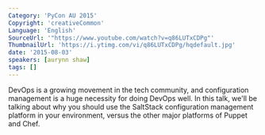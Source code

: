 ```yaml
---
Category: 'PyCon AU 2015'
Copyright: 'creativeCommon'
Language: 'English'
SourceUrl: '"https://www.youtube.com/watch?v=q86LUTxCDPg"'
ThumbnailUrl: 'https://i.ytimg.com/vi/q86LUTxCDPg/hqdefault.jpg'
date: '2015-08-03'
speakers: [aurynn shaw]
tags: []
---
```

DevOps is a growing movement in the tech community, and configuration management is a huge necessity for doing DevOps well.
In this talk, we'll be talking about why you should use the SaltStack configuration management platform in your environment, versus the other major platforms of Puppet and Chef.